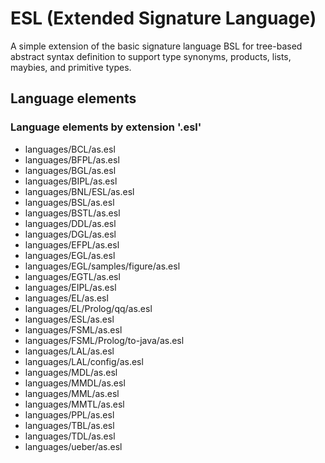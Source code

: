 # ESL (Extended Signature Language)
A simple extension of the basic signature language BSL for tree-based abstract syntax definition to support type synonyms, products, lists, maybies, and primitive types.
## Language elements
### Language elements by extension '.esl'
* languages/BCL/as.esl
* languages/BFPL/as.esl
* languages/BGL/as.esl
* languages/BIPL/as.esl
* languages/BNL/ESL/as.esl
* languages/BSL/as.esl
* languages/BSTL/as.esl
* languages/DDL/as.esl
* languages/DGL/as.esl
* languages/EFPL/as.esl
* languages/EGL/as.esl
* languages/EGL/samples/figure/as.esl
* languages/EGTL/as.esl
* languages/EIPL/as.esl
* languages/EL/as.esl
* languages/EL/Prolog/qq/as.esl
* languages/ESL/as.esl
* languages/FSML/as.esl
* languages/FSML/Prolog/to-java/as.esl
* languages/LAL/as.esl
* languages/LAL/config/as.esl
* languages/MDL/as.esl
* languages/MMDL/as.esl
* languages/MML/as.esl
* languages/MMTL/as.esl
* languages/PPL/as.esl
* languages/TBL/as.esl
* languages/TDL/as.esl
* languages/ueber/as.esl
